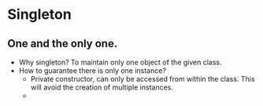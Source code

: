 # Singleton
## One and the only one.
* Why singleton? To maintain only one object of the given class.
* How to guarantee there is only one instance?
  * Private constructor, can only be accessed from within the class. This will avoid the creation of multiple instances.
  * 

